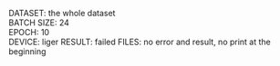 DATASET: the whole dataset  
BATCH SIZE: 24  
EPOCH: 10  
DEVICE: liger
RESULT: failed
FILES: no error and result, no print at the beginning

